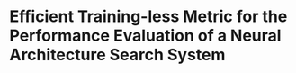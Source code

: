 # Efficient Training-less Metric for the Performance Evaluation of a Neural Architecture Search System
